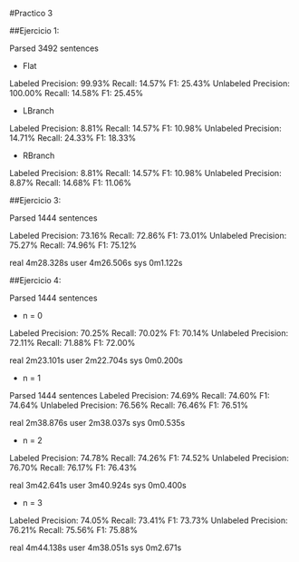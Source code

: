 #Practico 3

##Ejercicio 1:

Parsed 3492 sentences

- Flat

Labeled
  Precision: 99.93% 
  Recall: 14.57% 
  F1: 25.43% 
Unlabeled
  Precision: 100.00% 
  Recall: 14.58% 
  F1: 25.45% 

- LBranch

Labeled
  Precision: 8.81% 
  Recall: 14.57% 
  F1: 10.98% 
Unlabeled
  Precision: 14.71% 
  Recall: 24.33% 
  F1: 18.33%

- RBranch

Labeled
  Precision: 8.81% 
  Recall: 14.57% 
  F1: 10.98% 
Unlabeled
  Precision: 8.87% 
  Recall: 14.68% 
  F1: 11.06%


##Ejercicio 3:

Parsed 1444 sentences

Labeled
  Precision: 73.16% 
  Recall: 72.86% 
  F1: 73.01% 
Unlabeled
  Precision: 75.27% 
  Recall: 74.96% 
  F1: 75.12% 

real  4m28.328s
user  4m26.506s
sys 0m1.122s

##Ejercicio 4:

Parsed 1444 sentences

* n = 0

Labeled
  Precision: 70.25% 
  Recall: 70.02% 
  F1: 70.14% 
Unlabeled
  Precision: 72.11% 
  Recall: 71.88% 
  F1: 72.00% 

real  2m23.101s
user  2m22.704s
sys 0m0.200s

* n = 1

Parsed 1444 sentences
Labeled
  Precision: 74.69% 
  Recall: 74.60% 
  F1: 74.64% 
Unlabeled
  Precision: 76.56% 
  Recall: 76.46% 
  F1: 76.51% 

real  2m38.876s
user  2m38.037s
sys 0m0.535s

* n = 2

Labeled
  Precision: 74.78% 
  Recall: 74.26% 
  F1: 74.52% 
Unlabeled
  Precision: 76.70% 
  Recall: 76.17% 
  F1: 76.43% 

real  3m42.641s
user  3m40.924s
sys 0m0.400s

* n = 3

Labeled
  Precision: 74.05% 
  Recall: 73.41% 
  F1: 73.73% 
Unlabeled
  Precision: 76.21% 
  Recall: 75.56% 
  F1: 75.88% 

real  4m44.138s
user  4m38.051s
sys 0m2.671s
